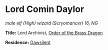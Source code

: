 # Lord Comin Daylor
*male elf (High) wizard (Scryomancer) 16, NG*

**Title:** Lord Archivist, [Order of the Brass Dragon](../Organizations/DraconicOrder/Brass.md)

**Residence:** [Dawsilent](/Cities/Dawsilent.md)

